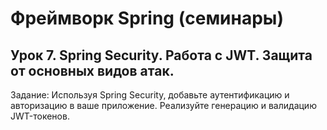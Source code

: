 # Фреймворк Spring (семинары)
## Урок 7. Spring Security. Работа с JWT. Защита от основных видов атак.
Задание: Используя Spring Security, добавьте аутентификацию и авторизацию в ваше приложение. Реализуйте генерацию и валидацию JWT-токенов.